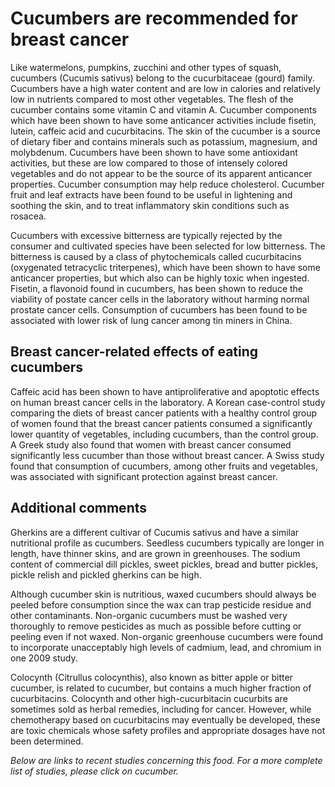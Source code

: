

#  Cucumbers are recommended for breast cancer 

Like watermelons, pumpkins, zucchini and other types of squash, cucumbers (Cucumis sativus) belong to the cucurbitaceae (gourd) family. Cucumbers have a high water content and are low in calories and relatively low in nutrients compared to most other vegetables. The flesh of the cucumber contains some vitamin C and vitamin A. Cucumber components which have been shown to have some anticancer activities include fisetin, lutein, caffeic acid and cucurbitacins. The skin of the cucumber is a source of dietary fiber and contains minerals such as potassium, magnesium, and molybdenum. Cucumbers have been shown to have some antioxidant activities, but these are low compared to those of intensely colored vegetables and do not appear to be the source of its apparent anticancer properties. Cucumber consumption may help reduce cholesterol. Cucumber fruit and leaf extracts have been found to be useful in lightening and soothing the skin, and to treat inflammatory skin conditions such as rosacea.

Cucumbers with excessive bitterness are typically rejected by the consumer and cultivated species have been selected for low bitterness. The bitterness is caused by a class of phytochemicals called cucurbitacins (oxygenated tetracyclic triterpenes), which have been shown to have some anticancer properties, but which also can be highly toxic when ingested. Fisetin, a flavonoid found in cucumbers, has been shown to reduce the viability of postate cancer cells in the laboratory without harming normal prostate cancer cells. Consumption of cucumbers has been found to be associated with lower risk of lung cancer among tin miners in China.

## Breast cancer-related effects of eating cucumbers 

Caffeic acid has been shown to have antiproliferative and apoptotic effects on human breast cancer cells in the laboratory. A Korean case-control study comparing the diets of breast cancer patients with a healthy control group of women found that the breast cancer patients consumed a significantly lower quantity of vegetables, including cucumbers, than the control group. A Greek study also found that women with breast cancer consumed significantly less cucumber than those without breast cancer. A Swiss study found that consumption of cucumbers, among other fruits and vegetables, was associated with significant protection against breast cancer.

## Additional comments

Gherkins are a different cultivar of Cucumis sativus and have a similar nutritional profile as cucumbers. Seedless cucumbers typically are longer in length, have thinner skins, and are grown in greenhouses. The sodium content of commercial dill pickles, sweet pickles, bread and butter pickles, pickle relish and pickled gherkins can be high.

Although cucumber skin is nutritious, waxed cucumbers should always be peeled before consumption since the wax can trap pesticide residue and other contaminants. Non-organic cucumbers must be washed very thoroughly to remove pesticides as much as possible before cutting or peeling even if not waxed. Non-organic greenhouse cucumbers were found to incorporate unacceptably high levels of cadmium, lead, and chromium in one 2009 study.

Colocynth (Citrullus colocynthis), also known as bitter apple or bitter cucumber, is related to cucumber, but contains a much higher fraction of cucurbitacins. Colocynth and other high-cucurbitacin cucurbits are sometimes sold as herbal remedies, including for cancer. However, while chemotherapy based on cucurbitacins may eventually be developed, these are toxic chemicals whose safety profiles and appropriate dosages have not been determined.

_Below are links to recent studies concerning this food. For a more complete list of studies, please click on cucumber._


  


